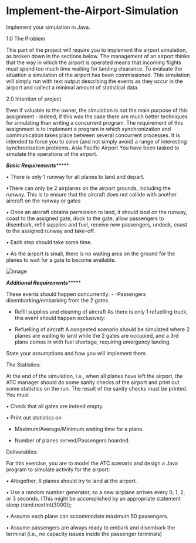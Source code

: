 # Implement-the-Airport-Simulation
Implement your simulation in Java. 

1.0 The Problem

 This part of the project will require you to implement the airport simulation, as broken down in the sections below. The management of an airport thinks that the way in which the airport is operated means that incoming flights must spend too much time waiting for landing clearance. To evaluate the situation a simulation of the airport has been commissioned. This simulation will simply run with text output describing the events as they occur in the airport and collect a minimal amount of statistical data.
 
 2.0 Intention of project
 
Even if valuable to the owner, the simulation is not the main purpose of this assignment - indeed, if this was the case there are much better techniques for simulating than writing a concurrent program. The requirement of this assignment is to implement a program in which synchronization and communication takes place between several concurrent processes. It is intended to force you to solve (and not simply avoid) a range of interesting synchronisation problems. Asia Pacific Airport You have been tasked to simulate the operations of the airport. 

*********************Basic Requirements**************************

• There is only 1 runway for all planes to land and depart. 

•There can only be 2 airplanes on the airport grounds, including the runway. This is to ensure that the aircraft does not collide with another aircraft on the runway or gates 

• Once an aircraft obtains permission to land, it should land on the runway, coast to the assigned gate, dock to the gate, allow passengers to disembark, refill supplies and fuel, receive new passengers, undock, coast to the assigned runway and take-off. 

• Each step should take some time. 

• As the airport is small, there is no waiting area on the ground for the planes to wait for a gate to become available.

![image](https://user-images.githubusercontent.com/124484779/216808904-da9d5946-0902-48c5-89dc-97ab55dc5b96.png)

***********************Additional Requirements**************************** 


These events should happen concurrently: - 
-Passengers disembarking/embarking from the 2 gates.

- Refill supplies and cleaning of aircraft As there is only 1 refuelling truck, this event should happen exclusively: 

- Refuelling of aircraft 
A congested scenario should be simulated where 2 planes are waiting to land while the 2 gates are occupied, and a 3rd plane comes in with fuel shortage, requiring emergency landing. 

State your assumptions and how you will implement them. 

The Statistics: 

At the end of the simulation, i.e., when all planes have left the airport, the ATC manager should do some sanity checks of the airport and print out some statistics on the run. The result of the sanity checks must be printed. You must 

• Check that all gates are indeed empty. 

• Print out statistics on 

- Maximum/Average/Minimum waiting time for a plane.

- Number of planes served/Passengers boarded.

Deliverables: 

For this exercise, you are to model the ATC scenario and design a Java program to simulate activity for the airport: 

• Altogether, 6 planes should try to land at the airport. 

• Use a random number generator, so a new airplane arrives every 0, 1, 2, or 3 seconds. (This might be accomplished by an appropriate statement sleep (rand.nextInt(3000));

• Assume each plane can accommodate maximum 50 passengers. 

• Assume passengers are always ready to embark and disembark the terminal (i.e., no capacity issues inside the passenger terminals)



